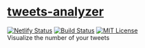 # [tweets-analyzer](https://tweets-analyzer.ciffelia.com/)
[![Netlify Status](https://api.netlify.com/api/v1/badges/dc53d832-0fc2-4462-bc63-83e6b5f532a2/deploy-status)](https://app.netlify.com/sites/tweets-analyzer/deploys)
[![Build Status](https://travis-ci.com/ciffelia/tweets-analyzer.svg?branch=master)](https://travis-ci.com/ciffelia/tweets-analyzer)
[![MIT License](https://img.shields.io/badge/license-MIT-brightgreen.svg?style=flat)](LICENSE)  
Visualize the number of your tweets
